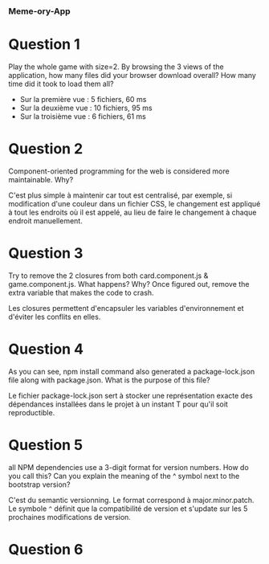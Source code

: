 ### Meme-ory-App

# Question 1

Play the whole game with size=2. By browsing the 3 views of the application, how many files did your browser download overall? How many time did it took to load them all?
* Sur la première vue : 5 fichiers, 60 ms
* Sur la deuxième vue : 10 fichiers, 95 ms
* Sur la troisième vue : 6 fichiers, 61 ms

# Question 2

Component-oriented programming for the web is considered more maintainable. Why?

C'est plus simple à maintenir car tout est centralisé, par exemple, si modification d'une couleur dans un fichier CSS, le changement est appliqué à tout les endroits où il est appelé, au lieu de faire le changement à chaque endroit manuellement.

# Question 3

Try to remove the 2 closures from both card.component.js & game.component.js. What happens? Why?
Once figured out, remove the extra variable that makes the code to crash.

Les closures permettent d'encapsuler les variables d'environnement et d'éviter les conflits en elles.

# Question 4

As you can see, npm install command also generated a package-lock.json file along with package.json. What is the purpose of this file?

Le fichier package-lock.json sert à stocker une représentation exacte des dépendances installées dans le projet à un instant T pour qu'il soit reproductible.

# Question 5
all NPM dependencies use a 3-digit format for version numbers. How do you call this? Can you explain the meaning of the ^ symbol next to the bootstrap version?

C'est du semantic versionning. Le format correspond à major.minor.patch. Le symbole `^` définit que la compatibilité de version et s'update sur les 5 prochaines modifications de version.

# Question 6
